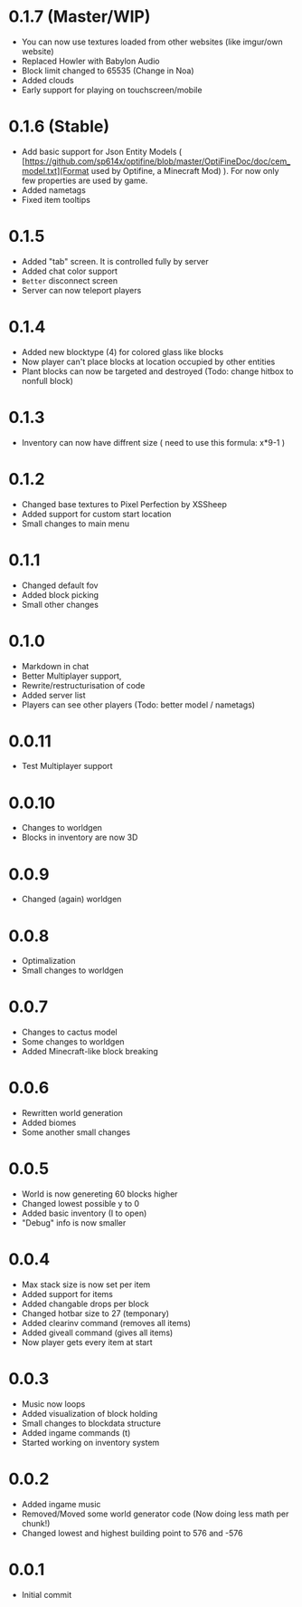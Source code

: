 # 0.1.7 (Master/WIP)
- You can now use textures loaded from other websites (like imgur/own website)
- Replaced Howler with Babylon Audio
- Block limit changed to 65535 (Change in Noa)
- Added clouds
- Early support for playing on touchscreen/mobile

# 0.1.6 (Stable)
- Add basic support for Json Entity Models ( [https://github.com/sp614x/optifine/blob/master/OptiFineDoc/doc/cem_model.txt](Format used by Optifine, a Minecraft Mod) ). For now only few properties are used by game.
- Added nametags
- Fixed item tooltips

# 0.1.5
- Added "tab" screen. It is controlled fully by server
- Added chat color support
- `Better` disconnect screen
- Server can now teleport players

# 0.1.4
- Added new blocktype (4) for colored glass like blocks
- Now player can't place blocks at location occupied by other entities
- Plant blocks can now be targeted and destroyed (Todo: change hitbox to nonfull block)

# 0.1.3
- Inventory can now have diffrent size ( need to use this formula: x*9-1 )

# 0.1.2
- Changed base textures to Pixel Perfection by XSSheep
- Added support for custom start location
- Small changes to main menu

# 0.1.1
- Changed default fov
- Added block picking
- Small other changes

# 0.1.0
- Markdown in chat
- Better Multiplayer support,
- Rewrite/restructurisation of code
- Added server list
- Players can see other players (Todo: better model / nametags)

# 0.0.11
- Test Multiplayer support

# 0.0.10
- Changes to worldgen
- Blocks in inventory are now 3D

# 0.0.9
- Changed (again) worldgen

# 0.0.8
- Optimalization
- Small changes to worldgen

# 0.0.7
- Changes to cactus model
- Some changes to worldgen
- Added Minecraft-like block breaking

# 0.0.6
- Rewritten world generation
- Added biomes
- Some another small changes
# 0.0.5
- World is now genereting 60 blocks higher
- Changed lowest possible y to 0
- Added basic inventory (I to open)
- "Debug" info is now smaller
# 0.0.4
- Max stack size is now set per item
- Added support for items
- Added changable drops per block
- Changed hotbar size to 27 (temponary)
- Added clearinv command (removes all items)
- Added giveall command (gives all items)
- Now player gets every item at start

# 0.0.3
- Music now loops
- Added visualization of block holding
- Small changes to blockdata structure
- Added ingame commands (t)
- Started working on inventory system

# 0.0.2
- Added ingame music
- Removed/Moved some world generator code (Now doing less math per chunk!)
- Changed lowest and highest building point to 576 and -576

# 0.0.1 
- Initial commit

